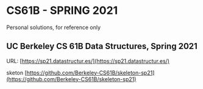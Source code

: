 # CS61B - SPRING 2021

Personal solutions, for reference only

## UC Berkeley CS 61B Data Structures, Spring 2021

URL: [https://sp21.datastructur.es/](https://sp21.datastructur.es/)

sketon [https://github.com/Berkeley-CS61B/skeleton-sp21](https://github.com/Berkeley-CS61B/skeleton-sp21)
